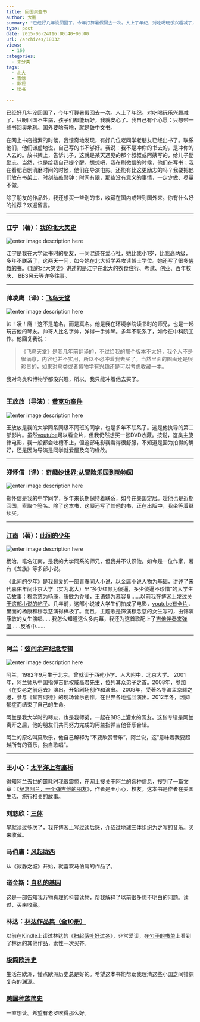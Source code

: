 ```yaml
---
title: 回国买些书
author: 大鹏
summary: "已经好几年没回国了，今年打算暑假回去一次。人上了年纪，对吃喝玩乐兴趣减了，只盼回国不生病，孩子们都能玩好，我就安心了。我自己有个心愿：只想带一些书回奥地利。国外要啥有啥，就是缺中文书。"
type: post
date: 2015-06-24T16:00:40+00:00
url: /archives/18032
views:
  - 160
categories:
  - 未分类
tags:
  - 北大
  - 吉他
  - 影视
  - 读书

---
```

已经好几年没回国了，今年打算暑假回去一次。人上了年纪，对吃喝玩乐兴趣减了，只盼回国不生病，孩子们都能玩好，我就安心了。我自己有个心愿：只想带一些书回奥地利。国外要啥有啥，就是缺中文书。

在网上书店搜索的时候，我惊奇地发现，有好几位老同学老朋友已经出书了。联系他们，他们谦虚地说，自己写的书不够好。我说：我不是冲你的书去的，是冲你的人去的。放书架上，告诉儿子，这就是某天遇见的那个叔叔或阿姨写的，给儿子励励志。当然，也是给我自己提个醒。想想吧，我在刷微信的时候，他们在写书；我在看肥皂剧消磨时间的时候，他们在导演电影。还能有比这更励志的吗？我要把他们放在书架上，时刻敲敲警钟：时间有限，那些没有意义的事情，一定少做、尽量不做。

除了朋友的作品外，我还想买一些别的书，收藏在国内或带到国外来。你有什么好的推荐？欢迎留言。

* * *

### 江宁（著）：[我的北大笑史][1]

![enter image description here][2]

江宁是我在大学读书时的朋友，一同混迹在爱心社，她比我小1岁，比我高两级，多年不联系了，这两天一问，如今她在北大哲学系攻读博士学位。她还写了很多[佛教的书][3]。《我的北大笑史》讲述的是江宁在北大的衣食住行、考试、创业、百年校庆、 BBS风云等许多往事。

* * *

### 帅凌鹰（译）：[飞鸟天堂][4]

![enter image description here][5]

帅！凌！鹰！这不是笔名，而是真名。他是我在环境学院读书时的师兄，也是一起玩吉他的琴友。帅哥人比名字帅，弹得一手帅琴。多年不联系了，如今在中科院工作。他回复我说：

> 《飞鸟天堂》是我几年前翻译的，不过给我的那个版本不太好，我个人不是很满意，内容也并不实用，所以不必冲着我去买了。当然里面的图画还是很珍贵的，如果对鸟类或者博物学有兴趣还是可以考虑收藏一本。

我对鸟类和博物学都没兴趣，所以，我只能冲着他去买了。

* * *

### 王放放（导演）：[黄克功案件][6]

![enter image description here][7]

王放放是我的大学同系同级不同班的同学，也是多年不联系了。这是他执导的第二部影片。虽然[youtube][8]可以看全片，但我仍然想买一张DVD收藏。按说，这类主旋律电影，我一般都会吐槽不止，但这部电影我看得很舒服，不知道是因为拍得的确好，还是因为导演是同学就爱屋及乌的缘故。

* * *

### 郑怀信（译）：[奇趣妙世界:从冒险乐园到动物园][9]

![enter image description here][10]

郑怀信是我的中学同学，多年来长期保持着联系，如今在美国定居。趁他也是近期回国，索取个签名。除了这本书，这厮还写了其他的书，正在出版中，我坐等着继续买。

* * *

### [江南][11]（著）：[此间的少年][12]

![enter image description here][13]

杨治，笔名江南，是我的大学同系的师兄，但我并不认识他。如今是一位作家，著有《龙族》等多部小说。

《此间的少年》是我最爱的一部青春同人小说，以金庸小说人物为基础，讲述了宋代嘉佑年间汴京大学（实为北大）里“多少红颜为傻逼，多少傻逼不珍惜”的大学生活故事：穆念慈为杨康，康敏为乔峰，王语嫣为慕容复……以前我在博客上发过[关于这部小说的帖子][14]。几年前，这部小说被大学生们拍成了电影，[youtube有全片][15]，里面的杨康和穆念慈演得棒极了。而且，主题歌是饰演穆念慈的女生写的，由饰演康敏的女生演唱……我怎么知道这么多内幕，我还为这首歌配上了[吉他伴奏来弹唱][16]……反省中……

* * *

### 阿兰：[弦间余声纪念专辑][17]

![enter image description here][18]

阿兰，1982年9月生于北京。曾就读于西苑小学、人大附中、北京大学。 2001年，阿兰师从中国指弹吉他权威高君先生，位列其众弟子之首。2008年，参加《在变老之前远去》演出，开始剧场创作和演出。 2009年，受著名导演孟京辉之邀，参与《堂吉诃德》的现场音乐创作，在世界各地巡回演出。2012年冬，因抑郁症而结束了自己的生命。

阿兰是我大学时的琴友，也是我师弟，一起在BBS上灌水的网友。这张专辑是阿兰离开之后，他的朋友们共同努力完成的阿兰指弹吉他音乐合辑。

阿兰的原名叫莫欣乐，他自己解释为“不要欣赏音乐”。阿兰说，这“意味着我要超越所有的音乐，独自歌唱”。

* * *

### 王小心：[太平洋上有座桥][19]

得知阿兰去世的噩耗时我很震惊，在网上搜关于阿兰的各种信息，搜到了一篇文章：《[纪念阿兰，一个弹吉他的朋友][20]》，作者是王小心，校友。这本书是作者在美国生活、旅行相关的故事。

### 刘慈欣：[三体][21]

早就读过多次了，我在博客上写过[读后感][22]，介绍过[地球三体组织为之写的音乐][23]。买来收藏。

### 马伯庸：[风起陇西][24]

从《寂静之城》开始，就喜欢马伯庸的作品了。

### 道金斯：[自私的基因][25]

这是一部告知我万物真理的科普读物，帮我解释了以前很多想不明白的问题。读过，买来收藏。

### 林达：[林达作品集（全10册）][26]

以前在Kindle上读过林达的《[扫起落叶好过冬][27]》，非常爱读，在[勺子的书单][28]上看到了林达的其他作品，索性一次买齐。

### [极简欧洲史][29]

生活在欧洲，懂点欧洲历史总是好的。希望这本书能帮助我理清这些小国之间错综复杂的渊源。

### [美国种族简史][30]

一直想读。希望有老罗吹得那么好。

 [1]: http://product.dangdang.com/9341742.html
 [2]: http://img6.douban.com/lpic/s5852322.jpg
 [3]: http://search.dangdang.com/?key=%D0%DC%BD%AD%C4%FE
 [4]: http://product.dangdang.com/21025252.html
 [5]: http://img6.douban.com/lpic/s4578968.jpg
 [6]: https://movie.douban.com/subject/26005643/
 [7]: http://n.sinaimg.cn/transform/20141121/cesifvw7995832.jpg
 [8]: https://www.youtube.com/watch?v=5VMxB9lv9d4
 [9]: http://product.dangdang.com/23632047.html
 [10]: http://img37.ddimg.cn/54/36/23632047-1_u_3.jpg
 [11]: https://zh.wikipedia.org/wiki/%E6%B1%9F%E5%8D%97_%28%E5%B0%8F%E8%AF%B4%E5%AE%B6%29
 [12]: http://product.dangdang.com/22583490.html
 [13]: http://img30.ddimg.cn/6/22/22583490-1_u_1.jpg
 [14]: http://pzhao.org/archives/11802
 [15]: https://www.youtube.com/watch?v=dsXtHO_-LDM
 [16]: http://pzhao.org/archives/17230
 [17]: http://pzhao.org/daigou/product/alancd/
 [18]: http://res.musikid.com/files/project/429/project_picture_429_13874399051219.jpg
 [19]: http://product.dangdang.com/23598273.html
 [20]: http://www.wangxiaoxin.net/?tag=%E9%98%BF%E5%85%B0
 [21]: http://product.dangdang.com/23579654.html
 [22]: http://pzhao.org/archives/13483
 [23]: http://pzhao.org/archives/15551
 [24]: http://product.dangdang.com/1168414043.html
 [25]: http://product.dangdang.com/22860126.html
 [26]: http://product.dangdang.com/23564187.html
 [27]: http://pzhao.org/archives/13585
 [28]: https://chenghouwen.com/reading
 [29]: http://product.dangdang.com/22790242.html
 [30]: http://product.dangdang.com/22529721.html
